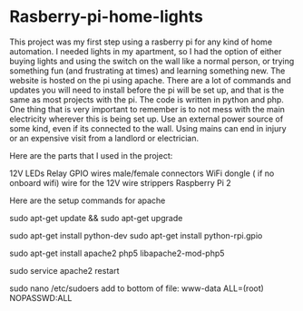 # Rasberry-pi-home-lights

This project was my first step using a rasberry pi for any kind of home automation. I needed lights in my apartment, so I had the option of either buying lights and using the switch on the wall like a normal person, or trying something fun (and frustrating at times) and learning something new. The website is hosted on the pi using apache. There are a lot of commands and updates you will need to install before the pi will be set up, and that is the same as most projects with the pi. The code is written in python and php. One thing that is very important to remember is to not mess with the main electricity wherever this is being set up. Use an external power source of some kind, even if its connected to the wall. Using mains can end in injury or an expensive visit from a landlord or electrician.

Here are the parts that I used in the project:

 12V LEDs
 Relay
 GPIO wires
 male/female connectors
 WiFi dongle ( if no onboard wifi)
 wire for the 12V
 wire strippers
 Raspberry Pi 2
 
 Here are the setup commands for apache
 
 sudo apt-get update && sudo apt-get upgrade

sudo apt-get install python-dev
sudo apt-get install python-rpi.gpio

sudo apt-get install apache2 php5 libapache2-mod-php5

sudo service apache2 restart

sudo nano /etc/sudoers
 add to bottom of file:  www-data ALL=(root) NOPASSWD:ALL
